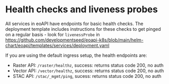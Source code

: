 # Health checks and liveness probes

All services in eoAPI have endpoints for basic health checks. 
The deployment template includes instructions for these checks to get pinged on a regular basis - look for `livenessProbe` 
in https://github.com/developmentseed/eoapi-k8s/blob/main/helm-chart/eoapi/templates/services/deployment.yaml

If you are using the default ingress setup, the health endpoints are:

* Raster API: `/raster/healthz`, success: returns status code 200, no auth
* Vector API: `/vector/healthz`, success: returns status code 200, no auth
* STAC API: `/stac/_mgmt/ping`, sucess: returns status code 200, no auth

